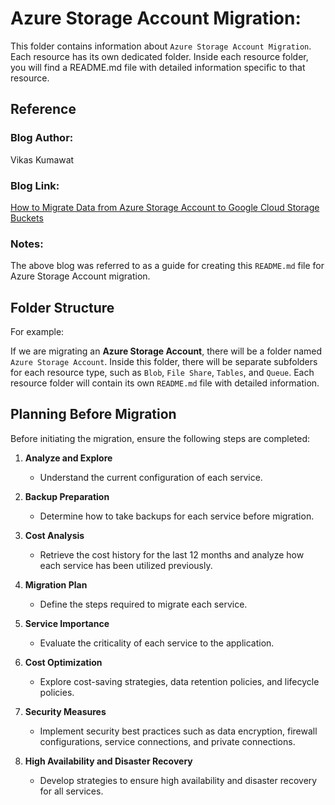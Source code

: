 # Azure Storage Account Migration:

This folder contains information about `Azure Storage Account Migration`. Each resource has its own dedicated folder. Inside each resource folder, you will find a README.md file with detailed information specific to that resource.


## Reference

### Blog Author:
Vikas Kumawat

### Blog Link:
[How to Migrate Data from Azure Storage Account to Google Cloud Storage Buckets](https://medium.com/google-cloud/how-to-migrate-data-from-azure-storage-account-to-google-cloud-storage-buckets-423905653e31)

### Notes:
The above blog was referred to as a guide for creating this `README.md` file for Azure Storage Account migration.


## Folder Structure

For example:

If we are migrating an **Azure Storage Account**, there will be a folder named `Azure Storage Account`. Inside this folder, there will be separate subfolders for each resource type, such as `Blob`, `File Share`, `Tables`, and `Queue`. Each resource folder will contain its own `README.md` file with detailed information.

## Planning Before Migration

Before initiating the migration, ensure the following steps are completed:

1. **Analyze and Explore**
   - Understand the current configuration of each service.

2. **Backup Preparation**
   - Determine how to take backups for each service before migration.

3. **Cost Analysis**
   - Retrieve the cost history for the last 12 months and analyze how each service has been utilized previously.

4. **Migration Plan**
   - Define the steps required to migrate each service.

5. **Service Importance**
   - Evaluate the criticality of each service to the application.

6. **Cost Optimization**
   - Explore cost-saving strategies, data retention policies, and lifecycle policies.

7. **Security Measures**
   - Implement security best practices such as data encryption, firewall configurations, service connections, and private connections.

8. **High Availability and Disaster Recovery**
   - Develop strategies to ensure high availability and disaster recovery for all services.